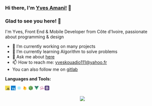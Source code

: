 ### Hi there, I'm [Yves Amani!](https://yves97.github.io/template-cv/) 👋



### Glad to see you here! 🤩 &nbsp;

I'm Yves, Front End & Mobile Developer from Côte d'Ivoire, passionate about programming & design

- 🔭 I’m currently working on many projects
- 🌱 I’m currently learning Algorithm to solve problems
- 💬 Ask me about [here](https://github.com/yves97/yves97/issues)
- 📫  How to reach me: yveskouadio111@yahoo.fr <br>
- You can also follow me on [gitlab](https://gitlab.com/yvy)

**Languages and Tools:** &nbsp;

<code><img height="15" src="https://raw.githubusercontent.com/github/explore/80688e429a7d4ef2fca1e82350fe8e3517d3494d/topics/javascript/javascript.png"></code>
<code><img height="15" src="https://raw.githubusercontent.com/github/explore/80688e429a7d4ef2fca1e82350fe8e3517d3494d/topics/typescript/typescript.png"></code>
<code><img height="15" src="https://raw.githubusercontent.com/github/explore/80688e429a7d4ef2fca1e82350fe8e3517d3494d/topics/react/react.png"></code>
<code><img height="15" src="https://raw.githubusercontent.com/github/explore/80688e429a7d4ef2fca1e82350fe8e3517d3494d/topics/firebase/firebase.png"></code>
<code><img height="15" src="https://raw.githubusercontent.com/github/explore/80688e429a7d4ef2fca1e82350fe8e3517d3494d/topics/nodejs/nodejs.png"></code>
<code><img height="15" src="https://raw.githubusercontent.com/github/explore/80688e429a7d4ef2fca1e82350fe8e3517d3494d/topics/vue/vue.png"></code>
<code><img height="15" src="https://raw.githubusercontent.com/github/explore/80688e429a7d4ef2fca1e82350fe8e3517d3494d/topics/sass/sass.png"></code><code><img height="15" src="https://raw.githubusercontent.com/github/explore/80688e429a7d4ef2fca1e82350fe8e3517d3494d/topics/bootstrap/bootstrap.png"></code> </code>
 
<p align="center">
  <img align="center" src="https://github-readme-stats-git-masterrstaa-rickstaa.vercel.app/api?username=yves97&&show_icons=true&theme=dark" />
  <!-- <img align="center" src="https://github-readme-stats.vercel.app/api/top-langs/?username=yves97&theme=radical&hide_langs_below=1&layout=compact" />
  <img align="center" src="https://github-readme-stats.vercel.app/api?username=yves97&show_icons=true&theme=radical&line_height=21" alt="Yves's github stats"/>  -->
</p>

<br />


